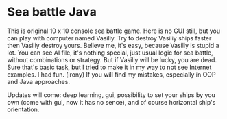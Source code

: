 # Sea battle Java
This is original 10 x 10 console sea battle game.
Here is no GUI still, but you can play with computer named Vasiliy. Try to destroy Vasiliy ships faster then Vasiliy destroy yours.
Believe me, it's easy, because Vasiliy is stupid a lot.
You can see AI file, it's nothing special, just usual logic for sea battle, without combinations or strategy.
But if Vasiliy will be lucky, you are dead.
Sure that's basic task, but I tried to make it in my way to not see Internet examples. I had fun. (irony)
If you will find my mistakes, especially in OOP and Java approaches.

Updates will come: deep learning, gui, possibility to set your ships by you own (come with gui, now it has no sence), and of course horizontal ship's orientation.
